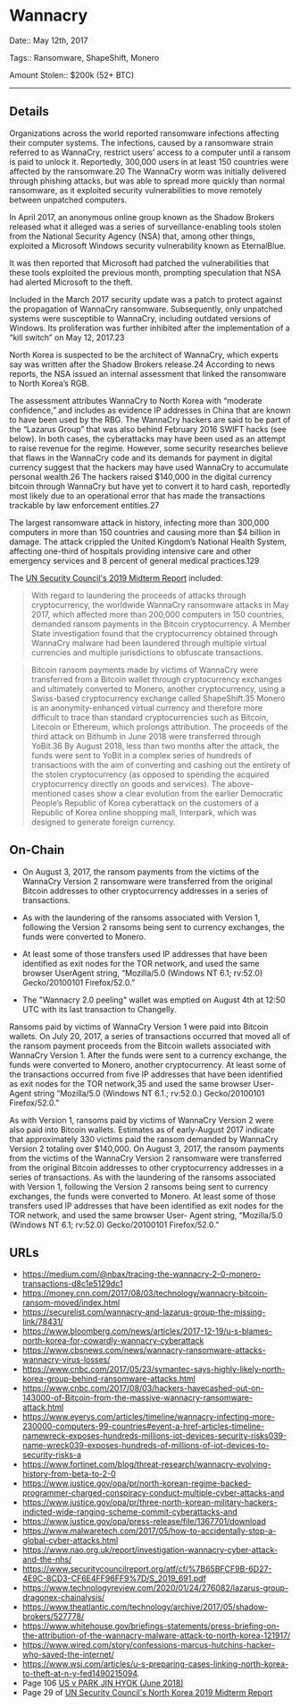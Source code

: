 # Wannacry

Date:: May 12th, 2017

Tags:: Ransomware, ShapeShift, Monero

Amount Stolen:: $200k (52+ BTC)

---

## Details

Organizations across the world reported ransomware infections affecting their computer systems. The infections, caused by a ransomware strain referred to as WannaCry, restrict users’ access to a computer until a ransom is paid to unlock it. Reportedly, 300,000 users in at least 150 countries were affected by the ransomware.20 The WannaCry worm was initially delivered through phishing attacks, but was able to spread more quickly than normal ransomware, as it exploited security vulnerabilities to move remotely between unpatched computers.

In April 2017, an anonymous online group known as the Shadow Brokers released what it alleged was a series of surveillance-enabling tools stolen from the National Security Agency (NSA) that, among other things, exploited a Microsoft Windows security vulnerability known as EternalBlue.

It was then reported that Microsoft had patched the vulnerabilities that these tools exploited the previous month, prompting speculation that NSA had alerted Microsoft to the theft.

Included in the March 2017 security update was a patch to protect against the propagation of WannaCry ransomware. Subsequently, only unpatched systems were susceptible to WannaCry, including outdated versions of Windows. Its proliferation was further inhibited after the implementation of a “kill switch” on May 12, 2017.23 

North Korea is suspected to be the architect of WannaCry, which experts say was written after the Shadow Brokers release.24 According to news reports, the NSA issued an internal assessment that linked the ransomware to North Korea’s RGB.

The assessment attributes WannaCry to North Korea with “moderate confidence,” and includes as evidence IP addresses in China that are known to have been used by the RBG. The WannaCry hackers are said to be part of the “Lazarus Group” that was also behind February 2016 SWIFT hacks (see below). In both cases, the cyberattacks may have been used as an attempt to raise revenue for the regime. However, some security researches believe that flaws in the WannaCry code and its demands for payment in digital currency suggest that the hackers may have used WannaCry to accumulate personal wealth.26 The hackers raised $140,000 in the digital currency bitcoin through WannaCry but have yet to convert it to hard cash, reportedly most likely due to an operational error that has made the transactions trackable by law enforcement entities.27

The largest ransomware attack in history, infecting more than 300,000 computers in more than 150 countries and causing more than $4 billion in damage. The attack crippled the United Kingdom’s National Health System, affecting one-third of hospitals providing intensive care and other emergency services and 8 percent of general medical practices.129


The [UN Security Council's 2019 Midterm Report](../pdfs/2019-08-30_UN-Security-Council_s-2019-691.pdf) included:

> With regard to laundering the proceeds of attacks through cryptocurrency, the worldwide WannaCry ransomware attacks in May 2017, which affected more than 200,000 computers in 150 countries, demanded ransom payments in the Bitcoin cryptocurrency. A Member State investigation found that the cryptocurrency obtained through WannaCry malware had been laundered through multiple virtual currencies and multiple jurisdictions to obfuscate transactions.

> Bitcoin ransom payments made by victims of WannaCry were transferred from a Bitcoin wallet through cryptocurrency exchanges and ultimately converted to Monero, another cryptocurrency, using a Swiss-based cryptocurrency exchange called ShapeShift.35 Monero is an anonymity-enhanced virtual currency and therefore more difficult to trace than standard cryptocurrencies such as Bitcoin, Litecoin or Ethereum, which prolongs attribution. The proceeds of the third attack on Bithumb in June 2018 were transferred through YoBit.36 By August 2018, less than two months after the attack, the funds were sent to YoBit in a complex series of hundreds of transactions with the aim of converting and cashing out the entirety of the stolen cryptocurrency (as opposed to spending the acquired cryptocurrency directly on goods and services). The above-mentioned cases show a clear evolution from the earlier Democratic People’s Republic of Korea cyberattack on the customers of a Republic of Korea online shopping mall, Interpark, which was designed to generate foreign currency.


## On-Chain


- On August 3, 2017, the ransom payments from the victims of the WannaCry Version 2 ransomware were transferred from the original Bitcoin addresses to other cryptocurrency addresses in a series of transactions. 

- As with the laundering of the ransoms associated with Version 1, following the Version 2 ransoms being sent to currency exchanges, the funds were converted to Monero. 

- At least some of those transfers used IP addresses that have been identified as exit nodes for the TOR network, and used the same browser UserAgent string, “Mozilla/5.0 (Windows NT 6.1; rv:52.0) Gecko/20100101 Firefox/52.0.”

- The "Wannacry 2.0 peeling" wallet was emptied on August 4th at 12:50 UTC with its last transaction to Changelly.

Ransoms paid by victims of WannaCry Version 1 were paid into Bitcoin wallets. On July 20, 2017, a series of transactions occurred that moved all of the ransom payment proceeds from the Bitcoin wallets associated with WannaCry Version 1. After the funds were sent to a currency exchange, the funds were converted to Monero, another cryptocurrency. At least some of the transactions occurred from five IP addresses that have been identified as exit nodes for the TOR network,35 and used the same browser User-Agent string “Mozilla/5.0 (Windows NT 6.1.; rv:52.0.) Gecko/20100101 Firefox/52.0.”

As with Version 1, ransoms paid by victims of WannaCry Version 2 were also paid into Bitcoin wallets. Estimates as of early-August 2017 indicate that approximately 330 victims paid the ransom demanded by WannaCry Version 2 totaling over $140,000. On August 3, 2017, the ransom payments from the victims of the WannaCry Version 2 ransomware were transferred from the original Bitcoin addresses to other cryptocurrency addresses in a series of transactions. As with the laundering of the ransoms associated with Version 1, following the Version 2 ransoms being sent to currency exchanges, the funds were converted to Monero. At least some of those transfers used IP addresses that have been identified as exit nodes for the TOR network, and used the same browser User- Agent string, “Mozilla/5.0 (Windows NT 6.1; rv:52.0) Gecko/20100101 Firefox/52.0.”



## URLs

- https://medium.com/@nbax/tracing-the-wannacry-2-0-monero-transactions-d8c1e5129dc1
- https://money.cnn.com/2017/08/03/technology/wannacry-bitcoin-ransom-moved/index.html
- https://securelist.com/wannacry-and-lazarus-group-the-missing-link/78431/
- https://www.bloomberg.com/news/articles/2017-12-19/u-s-blames-north-korea-for-cowardly-wannacry-cyberattack
- https://www.cbsnews.com/news/wannacry-ransomware-attacks-wannacry-virus-losses/
- https://www.cnbc.com/2017/05/23/symantec-says-highly-likely-north-korea-group-behind-ransomware-attacks.html
- https://www.cnbc.com/2017/08/03/hackers-havecashed-out-on-143000-of-Bitcoin-from-the-massive-wannacry-ransomware-attack.html
- https://www.eyerys.com/articles/timeline/wannacry-infecting-more-230000-computers-99-countries#event-a-href-articles-timeline-namewreck-exposes-hundreds-millions-iot-devices-security-risks039-name-wreck039-exposes-hundreds-of-millions-of-iot-devices-to-security-risks-a
- https://www.fortinet.com/blog/threat-research/wannacry-evolving-history-from-beta-to-2-0
- https://www.justice.gov/opa/pr/north-korean-regime-backed-programmer-charged-conspiracy-conduct-multiple-cyber-attacks-and
- https://www.justice.gov/opa/pr/three-north-korean-military-hackers-indicted-wide-ranging-scheme-commit-cyberattacks-and
- https://www.justice.gov/opa/press-release/file/1367701/download
- https://www.malwaretech.com/2017/05/how-to-accidentally-stop-a-global-cyber-attacks.html
- https://www.nao.org.uk/report/investigation-wannacry-cyber-attack-and-the-nhs/
- https://www.securitycouncilreport.org/atf/cf/%7B65BFCF9B-6D27-4E9C-8CD3-CF6E4FF96FF9%7D/S_2019_691.pdf
- https://www.technologyreview.com/2020/01/24/276082/lazarus-group-dragonex-chainalysis/ 
- https://www.theatlantic.com/technology/archive/2017/05/shadow-brokers/527778/
- https://www.whitehouse.gov/briefings-statements/press-briefing-on-the-attribution-of-the-wannacry-malware-attack-to-north-korea-121917/
- https://www.wired.com/story/confessions-marcus-hutchins-hacker-who-saved-the-internet/
- https://www.wsj.com/articles/u-s-preparing-cases-linking-north-korea-to-theft-at-n-y-fed1490215094.
- Page 106 [US v PARK JIN HYOK (June 2018)](https://www.justice.gov/opa/press-release/file/1092091/download)
- Page 29 of [UN Security Council's North Korea 2019 Midterm Report](../pdfs/2019-08-30_UN-Security-Council_s-2019-691.pdf)
